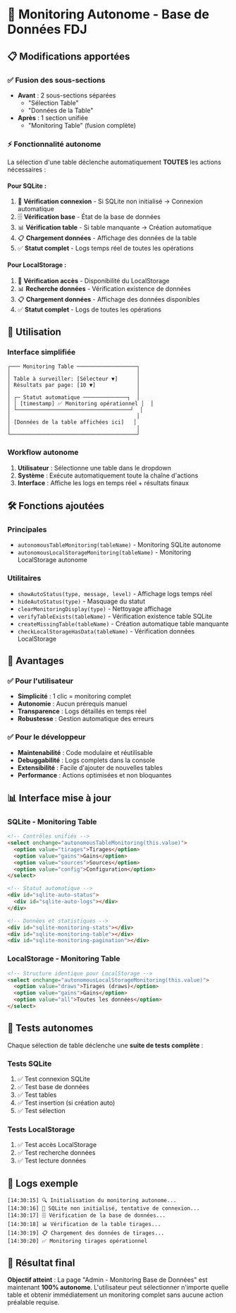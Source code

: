 # 🔄 Monitoring Autonome - Base de Données FDJ

## 📋 Modifications apportées

### ✅ **Fusion des sous-sections**
- **Avant** : 2 sous-sections séparées
  - "Sélection Table" 
  - "Données de la Table"
- **Après** : 1 section unifiée
  - "Monitoring Table" (fusion complète)

### ⚡ **Fonctionnalité autonome**
La sélection d'une table déclenche automatiquement **TOUTES** les actions nécessaires :

#### **Pour SQLite :**
1. 🔗 **Vérification connexion** - Si SQLite non initialisé → Connexion automatique
2. 🗄️ **Vérification base** - État de la base de données  
3. 📊 **Vérification table** - Si table manquante → Création automatique
4. 📋 **Chargement données** - Affichage des données de la table
5. ✅ **Statut complet** - Logs temps réel de toutes les opérations

#### **Pour LocalStorage :**
1. 💾 **Vérification accès** - Disponibilité du LocalStorage
2. 📊 **Recherche données** - Vérification existence de données
3. 📋 **Chargement données** - Affichage des données disponibles
4. ✅ **Statut complet** - Logs de toutes les opérations

## 🚀 **Utilisation**

### **Interface simplifiée**
```
┌─── Monitoring Table ───────────────────┐
│                                        │
│ Table à surveiller: [Sélecteur ▼]      │
│ Résultats par page: [10 ▼]             │
│                                        │
│ ┌─ Statut automatique ──────────────┐  │
│ │ [timestamp] ✅ Monitoring opérationnel │  │
│ └────────────────────────────────────┘  │
│                                        │
│ [Données de la table affichées ici]   │
│                                        │
└────────────────────────────────────────┘
```

### **Workflow autonome**
1. **Utilisateur** : Sélectionne une table dans le dropdown
2. **Système** : Exécute automatiquement toute la chaîne d'actions
3. **Interface** : Affiche les logs en temps réel + résultats finaux

## 🛠️ **Fonctions ajoutées**

### **Principales**
- `autonomousTableMonitoring(tableName)` - Monitoring SQLite autonome
- `autonomousLocalStorageMonitoring(tableName)` - Monitoring LocalStorage autonome

### **Utilitaires**
- `showAutoStatus(type, message, level)` - Affichage logs temps réel
- `hideAutoStatus(type)` - Masquage du statut
- `clearMonitoringDisplay(type)` - Nettoyage affichage
- `verifyTableExists(tableName)` - Vérification existence table SQLite
- `createMissingTable(tableName)` - Création automatique table manquante
- `checkLocalStorageHasData(tableName)` - Vérification données LocalStorage

## 🎯 **Avantages**

### ✅ **Pour l'utilisateur**
- **Simplicité** : 1 clic = monitoring complet
- **Autonomie** : Aucun prérequis manuel
- **Transparence** : Logs détaillés en temps réel
- **Robustesse** : Gestion automatique des erreurs

### ✅ **Pour le développeur**
- **Maintenabilité** : Code modulaire et réutilisable
- **Debuggabilité** : Logs complets dans la console
- **Extensibilité** : Facile d'ajouter de nouvelles tables
- **Performance** : Actions optimisées et non bloquantes

## 📊 **Interface mise à jour**

### **SQLite - Monitoring Table**
```html
<!-- Contrôles unifiés -->
<select onchange="autonomousTableMonitoring(this.value)">
  <option value="tirages">Tirages</option>
  <option value="gains">Gains</option>
  <option value="sources">Sources</option>
  <option value="config">Configuration</option>
</select>

<!-- Statut automatique -->
<div id="sqlite-auto-status">
  <div id="sqlite-auto-logs"></div>
</div>

<!-- Données et statistiques -->
<div id="sqlite-monitoring-stats"></div>
<div id="sqlite-monitoring-table"></div>
<div id="sqlite-monitoring-pagination"></div>
```

### **LocalStorage - Monitoring Table**
```html
<!-- Structure identique pour LocalStorage -->
<select onchange="autonomousLocalStorageMonitoring(this.value)">
  <option value="draws">Tirages (draws)</option>
  <option value="gains">Gains</option>
  <option value="all">Toutes les données</option>
</select>
```

## 🔧 **Tests autonomes**

Chaque sélection de table déclenche une **suite de tests complète** :

### **Tests SQLite**
1. ✅ Test connexion SQLite
2. ✅ Test base de données  
3. ✅ Test tables
4. ✅ Test insertion (si création auto)
5. ✅ Test sélection

### **Tests LocalStorage**  
1. ✅ Test accès LocalStorage
2. ✅ Test recherche données
3. ✅ Test lecture données

## 📝 **Logs exemple**

```
[14:30:15] 🔍 Initialisation du monitoring autonome...
[14:30:16] 🔗 SQLite non initialisé, tentative de connexion...
[14:30:17] 🗄️ Vérification de la base de données...
[14:30:18] 📊 Vérification de la table tirages...
[14:30:19] 📋 Chargement des données de tirages...
[14:30:20] ✅ Monitoring tirages opérationnel
```

## 🎉 **Résultat final**

**Objectif atteint** : La page "Admin - Monitoring Base de Données" est maintenant **100% autonome**. L'utilisateur peut sélectionner n'importe quelle table et obtenir immédiatement un monitoring complet sans aucune action préalable requise.
